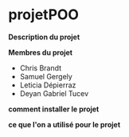 # projetPOO

**Description du projet**

**Membres du projet**
- Chris Brandt
- Samuel Gergely
- Leticia Dépierraz
- Deyan Gabriel Tucev

**comment installer le projet**

**ce que l'on a utilisé pour le projet**
